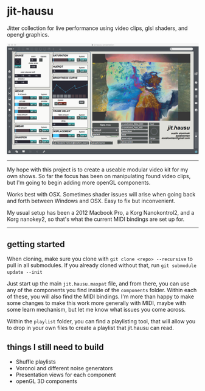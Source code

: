 # jit-hausu
Jitter collection for live performance using video clips, glsl shaders, and opengl graphics.

![Example](/documentation/jit.hausu_capture_present.png)

---

My hope with this project is to create a useable modular video kit for my own shows. So far the focus has been on manipulating found video clips, but I'm going to begin adding more openGL components.

Works best with OSX. Sometimes shader issues will arise when going back and forth between Windows and OSX. Easy to fix but inconvenient.

My usual setup has been a 2012 Macbook Pro, a Korg Nanokontrol2, and a Korg nanokey2, so that's what the current MIDI bindings are set up for.

---

## getting started

When cloning, make sure you clone with `git clone <repo> --recursive` to pull in all submodules. If you already cloned without that, run `git submodule update --init`

Just start up the main `jit.hausu.maxpat` file, and from there, you can use any of the components you find inside of the `components` folder. Within each of these, you will also find the MIDI bindings. I'm more than happy to make some changes to make this work more generally with MIDI, maybe with some learn mechanism, but let me know what issues you come across.

Within the `playlist` folder, you can find a playlisting tool, that will allow you to drop in your own files to create a playlist that jit.hausu can read.

## things I still need to build

* Shuffle playlists
* Voronoi and different noise generators
* Presentation views for each component
* openGL 3D components
